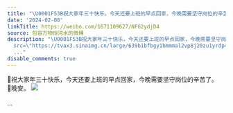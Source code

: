 ```yaml
---
title: "\U0001F53B祝大家年三十快乐，今天还要上班的早点回家，今晚需要坚守岗位的辛苦了。\U0001F53B晚安。 [图片]"
date: '2024-02-08'
linkTitle: https://weibo.com/1671109627/NFG2ydjD4
source: 包容万物恒河水的微博
description: "\U0001F53B祝大家年三十快乐，今天还要上班的早点回家，今晚需要坚守岗位的辛苦了。<br>\U0001F53B晚安。 <img style=\"\"
  src=\"https://tvax3.sinaimg.cn/large/639b1bfbgy1hmmmal2vp8j20zu1yrdp4.jpg\" referrerpolicy=\"no-referrer\"><br><br>
  ..."
disable_comments: true
---
```

🔻祝大家年三十快乐，今天还要上班的早点回家，今晚需要坚守岗位的辛苦了。<br>🔻晚安。 <img style="" src="https://tvax3.sinaimg.cn/large/639b1bfbgy1hmmmal2vp8j20zu1yrdp4.jpg" referrerpolicy="no-referrer"><br><br> ...
